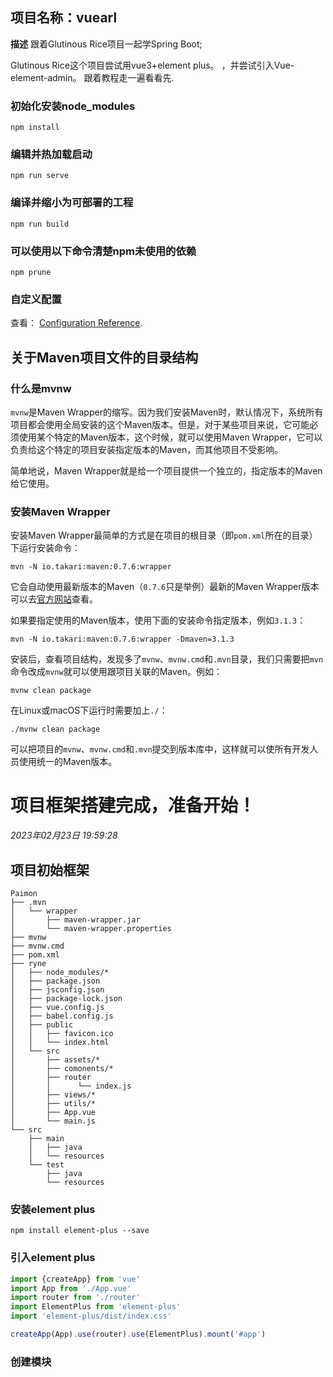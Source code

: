 ## 项目名称：vuearl

**描述**
跟着Glutinous Rice项目一起学Spring Boot;

Glutinous Rice这个项目尝试用vue3+element plus。
，并尝试引入Vue-element-admin。
跟着教程走一遍看看先.

### 初始化安装node_modules

```
npm install
```

### 编辑并热加载启动

```
npm run serve
```

### 编译并缩小为可部署的工程

```
npm run build
```

### 可以使用以下命令清楚npm未使用的依赖

```
npm prune
```

### 自定义配置

查看： [Configuration Reference](https://cli.vuejs.org/config/).

## 关于Maven项目文件的目录结构

### 什么是mvnw

`mvnw`是Maven Wrapper的缩写。因为我们安装Maven时，默认情况下，系统所有项目都会使用全局安装的这个Maven版本。但是，对于某些项目来说，它可能必须使用某个特定的Maven版本，这个时候，就可以使用Maven
Wrapper，它可以负责给这个特定的项目安装指定版本的Maven，而其他项目不受影响。

简单地说，Maven Wrapper就是给一个项目提供一个独立的，指定版本的Maven给它使用。

### 安装Maven Wrapper

安装Maven Wrapper最简单的方式是在项目的根目录（即`pom.xml`所在的目录）下运行安装命令：

```
mvn -N io.takari:maven:0.7.6:wrapper
```

它会自动使用最新版本的Maven（`0.7.6`只是举例）最新的Maven
Wrapper版本可以去[官方网站](https://github.com/takari/maven-wrapper)查看。

如果要指定使用的Maven版本，使用下面的安装命令指定版本，例如`3.1.3`：

```
mvn -N io.takari:maven:0.7.6:wrapper -Dmaven=3.1.3
```

安装后，查看项目结构，发现多了`mvnw`、`mvnw.cmd`和`.mvn`目录，我们只需要把`mvn`命令改成`mvnw`就可以使用跟项目关联的Maven。例如：

```
mvnw clean package
```

在Linux或macOS下运行时需要加上`./`：

```
./mvnw clean package
```

可以把项目的`mvnw`、`mvnw.cmd`和`.mvn`提交到版本库中，这样就可以使所有开发人员使用统一的Maven版本。

# 项目框架搭建完成，准备开始！

_2023年02月23日 19:59:28_

## 项目初始框架

```ascii
Paimon
├── .mvn
│   └── wrapper
│       ├── maven-wrapper.jar
│       └── maven-wrapper.properties
├── mvnw
├── mvnw.cmd
├── pom.xml
├── ryne
│   ├── node_modules/*
│   ├── package.json
│   ├── jsconfig.json
│   ├── package-lock.json
│   ├── vue.config.js
│   ├── babel.config.js
│   ├── public
│   │   ├── favicon.ico
│   │   └── index.html
│   └── src
│       ├── assets/*
│       ├── comonents/*
│       ├── router
│       │      └── index.js
│       ├── views/*
│       ├── utils/*
│       ├── App.vue
│       └── main.js
└── src
    ├── main
    │   ├── java
    │   └── resources
    └── test
        ├── java
        └── resources
```

### 安装element plus

```
npm install element-plus --save
```

### 引入element plus

```javascript
import {createApp} from 'vue'
import App from './App.vue'
import router from './router'
import ElementPlus from 'element-plus'
import 'element-plus/dist/index.css'

createApp(App).use(router).use(ElementPlus).mount('#app')
```

###  创建模块

